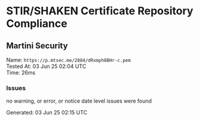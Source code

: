 # STIR/SHAKEN Certificate Repository Compliance

## Martini Security

Name: `https://p.mtsec.me/2884/dRxmph8BHr-c.pem`\
Tested At: 03 Jun 25 02:04 UTC\
Time: 26ms

### Issues

no warning, or error, or notice date level issues were found

Generated: 03 Jun 25 02:15 UTC